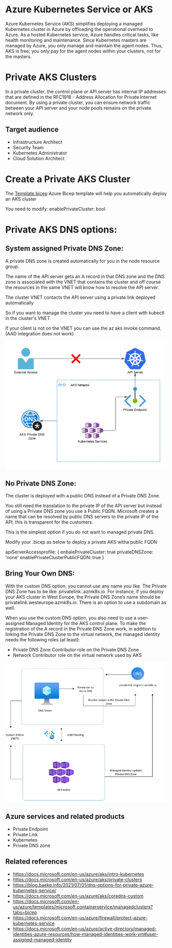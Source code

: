 # Azure Kubernetes Service or AKS

Azure Kubernetes Service (AKS) simplifies deploying a managed Kubernetes cluster in Azure by offloading the operational overhead to Azure. As a hosted Kubernetes service, Azure handles critical tasks, like health monitoring and maintenance. Since Kubernetes masters are managed by Azure, you only manage and maintain the agent nodes. Thus, AKS is free; you only pay for the agent nodes within your clusters, not for the masters.

# Private AKS Clusters

In a private cluster, the control plane or API server has internal IP addresses that are defined in the RFC1918 - Address Allocation for Private Internet document. By using a private cluster, you can ensure network traffic between your API server and your node pools remains on the private network only.


## Target audience

- Infrastructure Architect
- Security Team
- Kubernetes Administrator
- Cloud Solution Architect

# Create a Private AKS Cluster

The [Template.bicep](https://github.com/DavidArayaSanabria/Private_AKS_Cluster_DNS_Options/blob/b717471cb688931b694ac42e3f9754154b1d3d46/Deployment%20Templates/Template.bicep) Azure Bicep template will help you automatically deploy an AKS cluster

You need to modify: enablePrivateCluster: bool

# Private AKS DNS options:

## System assigned Private DNS Zone:


A private DNS zone is created automatically for you in the node resource group.
 
The name of the API server gets an A record in that DNS zone and the DNS zone is associated with the VNET that contains the cluster and off course the resources in the same VNET will know how to resolve the API server.

The cluster VNET contacts the API server using a private link deployed automatically

So if you want to manage the cluster you need to have a client with kubectl in the cluster's VNET

If your client is not on the VNET you can use the az aks invoke command. (AAD integration does not work)

![alt image](https://github.com/DavidArayaSanabria/Private_AKS_Cluster_DNS_Options/blob/de51056f93b8754a109eac9a93342a5a5ab508d2/Images/System%20Option.png)

## No Private DNS Zone:

The cluster is deployed with a public DNS instead of a Private DNS Zone.

You still need the translation to the private IP of the API server but instead of using a Private DNS zone you use a Public FQDN.
Microsoft creates a name that can be resolved by public DNS servers to the private IP of the API, this is transparent for the customers.

This is the simplest option if you do not want to managed private DNS.

Modify your .bicep as below to deploy a private AKS witha public FQDN

apiServerAccessprofile: {
  enbalePrivateCluster: true
  privateDNSZone: 'none'
  enablePrivateClusterPublicFQDN: true
}


## Bring Your Own DNS:

With the custom DNS option, you cannot use any name you like. The Private DNS Zone has to be like: privatelink.<region>.azmk8s.io. For instance, if you deploy your AKS cluster in West Europe, the Private DNS Zone’s name should be privatelink.westeurope.azmk8s.io. There is an option to use a subdomain as well.

When you use the custom DNS option, you also need to use a user-assigned Managed Identity for the AKS control plane. To make the registration of the A record in the Private DNS Zone work, in addition to linking the Private DNS Zone to the virtual network, the managed identity needs the following roles (at least):
- Private DNS Zone Contributor role on the Private DNS Zone
- Network Contributor role on the virtual network used by AKS


![alt image](https://github.com/DavidArayaSanabria/Private_AKS_Cluster_DNS_Options/blob/b717471cb688931b694ac42e3f9754154b1d3d46/Images/BYO%20DNS.png)



## Azure services and related products

- Private Endpoint
- Private Link
- Kubernetes
- Private DNS zone

## Related references
- https://docs.microsoft.com/en-us/azure/aks/intro-kubernetes
- https://docs.microsoft.com/en-us/azure/aks/private-clusters
- https://blog.baeke.info/2021/07/01/dns-options-for-private-azure-kubernetes-service/
- https://docs.microsoft.com/en-us/azure/aks/coredns-custom
- https://docs.microsoft.com/en-us/azure/templates/microsoft.containerservice/managedclusters?tabs=bicep
- https://docs.microsoft.com/en-us/azure/firewall/protect-azure-kubernetes-service
- https://docs.microsoft.com/en-us/azure/active-directory/managed-identities-azure-resources/how-managed-identities-work-vm#user-assigned-managed-identity

